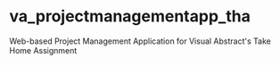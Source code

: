 # va_projectmanagementapp_tha
Web-based Project Management Application for Visual Abstract's Take Home Assignment
